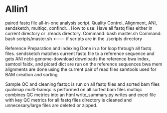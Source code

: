 # Allin1
paired fastq file all-in-one analysis script. Quality Control, Alignment, ANI, sendsketch, multiqc, confindr...
How to use: Have all fastq files either in current directory or ./reads directory.
Command: bash master.sh
Command: bash scripts/master.sh <--- if scripts are in the ./scripts directory

Reference Preparation and indexing
        Done in a for loop through all fastq files.
        sendsketch matches current fastq file to a reference sequence and gets ANI
        ncbi-genome-download downloads the reference
        bwa index, samtool faidx, and picard dict are run on the reference sequences
        bwa mem alignments are done using the current pair of read files
        samtools used for BAM creation and sorting

Sample QC and cleaning
        fastqc is run on all fastq files and sorted bam files
        qualimap multi-bamqc is performed on all sorted bam files
        multiqc combines QC metrics into an html
        write_summary.py writes and excel file with key QC metrics for all fastq files
        directory is cleaned and unnecesary/large files are deleted or zipped.
